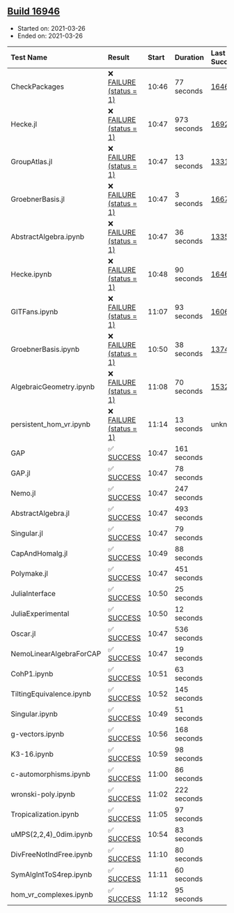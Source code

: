 ## [Build 16946](https://oscarci.mathematik.uni-kl.de/job/oscar/16946/)

* Started on: 2021-03-26
* Ended on: 2021-03-26

| Test Name    | Result | Start | Duration | Last Success | First Failure |
|:-------------|:-------|:------|:---------|:-------------|:--------------|
| CheckPackages | ❌ [FAILURE (status = 1)](https://oscarci.mathematik.uni-kl.de/job/oscar/16946/artifact/logs/build-16946/CheckPackages.log) | 10:46 | 77 seconds | [16463](https://oscarci.mathematik.uni-kl.de/job/oscar/16463/) | [16464](https://oscarci.mathematik.uni-kl.de/job/oscar/16464/) |
| Hecke.jl | ❌ [FAILURE (status = 1)](https://oscarci.mathematik.uni-kl.de/job/oscar/16946/artifact/logs/build-16946/Hecke.jl.log) | 10:47 | 973 seconds | [16920](https://oscarci.mathematik.uni-kl.de/job/oscar/16920/) | [16921](https://oscarci.mathematik.uni-kl.de/job/oscar/16921/) |
| GroupAtlas.jl | ❌ [FAILURE (status = 1)](https://oscarci.mathematik.uni-kl.de/job/oscar/16946/artifact/logs/build-16946/GroupAtlas.jl.log) | 10:47 | 13 seconds | [13311](https://oscarci.mathematik.uni-kl.de/job/oscar/13311/) | [13312](https://oscarci.mathematik.uni-kl.de/job/oscar/13312/) |
| GroebnerBasis.jl | ❌ [FAILURE (status = 1)](https://oscarci.mathematik.uni-kl.de/job/oscar/16946/artifact/logs/build-16946/GroebnerBasis.jl.log) | 10:47 | 3 seconds | [16676](https://oscarci.mathematik.uni-kl.de/job/oscar/16676/) | [16677](https://oscarci.mathematik.uni-kl.de/job/oscar/16677/) |
| AbstractAlgebra.ipynb | ❌ [FAILURE (status = 1)](https://oscarci.mathematik.uni-kl.de/job/oscar/16946/artifact/logs/build-16946/AbstractAlgebra.ipynb.log) | 10:47 | 36 seconds | [13355](https://oscarci.mathematik.uni-kl.de/job/oscar/13355/) | [13356](https://oscarci.mathematik.uni-kl.de/job/oscar/13356/) |
| Hecke.ipynb | ❌ [FAILURE (status = 1)](https://oscarci.mathematik.uni-kl.de/job/oscar/16946/artifact/logs/build-16946/Hecke.ipynb.log) | 10:48 | 90 seconds | [16463](https://oscarci.mathematik.uni-kl.de/job/oscar/16463/) | [16464](https://oscarci.mathematik.uni-kl.de/job/oscar/16464/) |
| GITFans.ipynb | ❌ [FAILURE (status = 1)](https://oscarci.mathematik.uni-kl.de/job/oscar/16946/artifact/logs/build-16946/GITFans.ipynb.log) | 11:07 | 93 seconds | [16068](https://oscarci.mathematik.uni-kl.de/job/oscar/16068/) | [16069](https://oscarci.mathematik.uni-kl.de/job/oscar/16069/) |
| GroebnerBasis.ipynb | ❌ [FAILURE (status = 1)](https://oscarci.mathematik.uni-kl.de/job/oscar/16946/artifact/logs/build-16946/GroebnerBasis.ipynb.log) | 10:50 | 38 seconds | [13748](https://oscarci.mathematik.uni-kl.de/job/oscar/13748/) | [13749](https://oscarci.mathematik.uni-kl.de/job/oscar/13749/) |
| AlgebraicGeometry.ipynb | ❌ [FAILURE (status = 1)](https://oscarci.mathematik.uni-kl.de/job/oscar/16946/artifact/logs/build-16946/AlgebraicGeometry.ipynb.log) | 11:08 | 70 seconds | [15322](https://oscarci.mathematik.uni-kl.de/job/oscar/15322/) | [15323](https://oscarci.mathematik.uni-kl.de/job/oscar/15323/) |
| persistent_hom_vr.ipynb | ❌ [FAILURE (status = 1)](https://oscarci.mathematik.uni-kl.de/job/oscar/16946/artifact/logs/build-16946/persistent_hom_vr.ipynb.log) | 11:14 | 13 seconds | unknown | unknown |
| GAP | ✅ [SUCCESS](https://oscarci.mathematik.uni-kl.de/job/oscar/16946/artifact/logs/build-16946/GAP.log) | 10:47 | 161 seconds |  |  |
| GAP.jl | ✅ [SUCCESS](https://oscarci.mathematik.uni-kl.de/job/oscar/16946/artifact/logs/build-16946/GAP.jl.log) | 10:47 | 78 seconds |  |  |
| Nemo.jl | ✅ [SUCCESS](https://oscarci.mathematik.uni-kl.de/job/oscar/16946/artifact/logs/build-16946/Nemo.jl.log) | 10:47 | 247 seconds |  |  |
| AbstractAlgebra.jl | ✅ [SUCCESS](https://oscarci.mathematik.uni-kl.de/job/oscar/16946/artifact/logs/build-16946/AbstractAlgebra.jl.log) | 10:47 | 493 seconds |  |  |
| Singular.jl | ✅ [SUCCESS](https://oscarci.mathematik.uni-kl.de/job/oscar/16946/artifact/logs/build-16946/Singular.jl.log) | 10:47 | 79 seconds |  |  |
| CapAndHomalg.jl | ✅ [SUCCESS](https://oscarci.mathematik.uni-kl.de/job/oscar/16946/artifact/logs/build-16946/CapAndHomalg.jl.log) | 10:49 | 88 seconds |  |  |
| Polymake.jl | ✅ [SUCCESS](https://oscarci.mathematik.uni-kl.de/job/oscar/16946/artifact/logs/build-16946/Polymake.jl.log) | 10:47 | 451 seconds |  |  |
| JuliaInterface | ✅ [SUCCESS](https://oscarci.mathematik.uni-kl.de/job/oscar/16946/artifact/logs/build-16946/JuliaInterface.log) | 10:50 | 25 seconds |  |  |
| JuliaExperimental | ✅ [SUCCESS](https://oscarci.mathematik.uni-kl.de/job/oscar/16946/artifact/logs/build-16946/JuliaExperimental.log) | 10:50 | 12 seconds |  |  |
| Oscar.jl | ✅ [SUCCESS](https://oscarci.mathematik.uni-kl.de/job/oscar/16946/artifact/logs/build-16946/Oscar.jl.log) | 10:47 | 536 seconds |  |  |
| NemoLinearAlgebraForCAP | ✅ [SUCCESS](https://oscarci.mathematik.uni-kl.de/job/oscar/16946/artifact/logs/build-16946/NemoLinearAlgebraForCAP.log) | 10:47 | 19 seconds |  |  |
| CohP1.ipynb | ✅ [SUCCESS](https://oscarci.mathematik.uni-kl.de/job/oscar/16946/artifact/logs/build-16946/CohP1.ipynb.log) | 10:51 | 63 seconds |  |  |
| TiltingEquivalence.ipynb | ✅ [SUCCESS](https://oscarci.mathematik.uni-kl.de/job/oscar/16946/artifact/logs/build-16946/TiltingEquivalence.ipynb.log) | 10:52 | 145 seconds |  |  |
| Singular.ipynb | ✅ [SUCCESS](https://oscarci.mathematik.uni-kl.de/job/oscar/16946/artifact/logs/build-16946/Singular.ipynb.log) | 10:49 | 51 seconds |  |  |
| g-vectors.ipynb | ✅ [SUCCESS](https://oscarci.mathematik.uni-kl.de/job/oscar/16946/artifact/logs/build-16946/g-vectors.ipynb.log) | 10:56 | 168 seconds |  |  |
| K3-16.ipynb | ✅ [SUCCESS](https://oscarci.mathematik.uni-kl.de/job/oscar/16946/artifact/logs/build-16946/K3-16.ipynb.log) | 10:59 | 98 seconds |  |  |
| c-automorphisms.ipynb | ✅ [SUCCESS](https://oscarci.mathematik.uni-kl.de/job/oscar/16946/artifact/logs/build-16946/c-automorphisms.ipynb.log) | 11:00 | 86 seconds |  |  |
| wronski-poly.ipynb | ✅ [SUCCESS](https://oscarci.mathematik.uni-kl.de/job/oscar/16946/artifact/logs/build-16946/wronski-poly.ipynb.log) | 11:02 | 222 seconds |  |  |
| Tropicalization.ipynb | ✅ [SUCCESS](https://oscarci.mathematik.uni-kl.de/job/oscar/16946/artifact/logs/build-16946/Tropicalization.ipynb.log) | 11:05 | 97 seconds |  |  |
| uMPS(2,2,4)_0dim.ipynb | ✅ [SUCCESS](https://oscarci.mathematik.uni-kl.de/job/oscar/16946/artifact/logs/build-16946/uMPS-2-2-4-_0dim.ipynb.log) | 10:54 | 83 seconds |  |  |
| DivFreeNotIndFree.ipynb | ✅ [SUCCESS](https://oscarci.mathematik.uni-kl.de/job/oscar/16946/artifact/logs/build-16946/DivFreeNotIndFree.ipynb.log) | 11:10 | 80 seconds |  |  |
| SymAlgIntToS4rep.ipynb | ✅ [SUCCESS](https://oscarci.mathematik.uni-kl.de/job/oscar/16946/artifact/logs/build-16946/SymAlgIntToS4rep.ipynb.log) | 11:11 | 60 seconds |  |  |
| hom_vr_complexes.ipynb | ✅ [SUCCESS](https://oscarci.mathematik.uni-kl.de/job/oscar/16946/artifact/logs/build-16946/hom_vr_complexes.ipynb.log) | 11:12 | 95 seconds |  |  |
